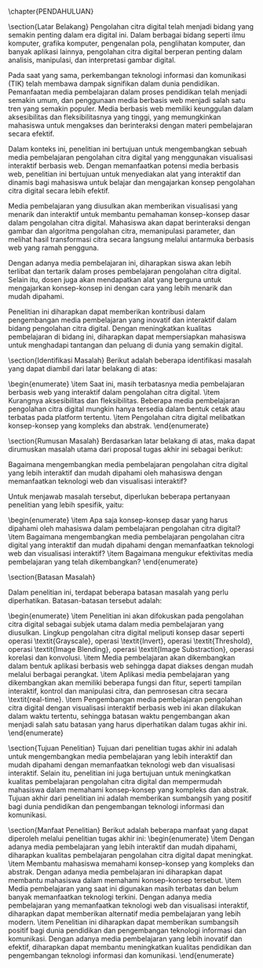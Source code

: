 \chapter{PENDAHULUAN}

\section{Latar Belakang}
Pengolahan citra digital telah menjadi bidang yang semakin penting dalam era digital ini. Dalam berbagai bidang seperti ilmu komputer, grafika komputer, pengenalan pola, penglihatan komputer, dan banyak aplikasi lainnya, pengolahan citra digital berperan penting dalam analisis, manipulasi, dan interpretasi gambar digital.

Pada saat yang sama, perkembangan teknologi informasi dan komunikasi (TIK) telah membawa dampak signifikan dalam dunia pendidikan. Pemanfaatan media pembelajaran dalam proses pendidikan telah menjadi semakin umum, dan penggunaan media berbasis web menjadi salah satu tren yang semakin populer. Media berbasis web memiliki keunggulan dalam aksesibilitas dan fleksibilitasnya yang tinggi, yang memungkinkan mahasiswa untuk mengakses dan berinteraksi dengan materi pembelajaran secara efektif.

Dalam konteks ini, penelitian ini bertujuan untuk mengembangkan sebuah media pembelajaran pengolahan citra digital yang menggunakan visualisasi interaktif berbasis web. Dengan memanfaatkan potensi media berbasis web, penelitian ini bertujuan untuk menyediakan alat yang interaktif dan dinamis bagi mahasiswa untuk belajar dan mengajarkan konsep pengolahan citra digital secara lebih efektif.

Media pembelajaran yang diusulkan akan memberikan visualisasi yang menarik dan interaktif untuk membantu pemahaman konsep-konsep dasar dalam pengolahan citra digital. Mahasiswa akan dapat berinteraksi dengan gambar dan algoritma pengolahan citra, memanipulasi parameter, dan melihat hasil transformasi citra secara langsung melalui antarmuka berbasis web yang ramah pengguna.

Dengan adanya media pembelajaran ini, diharapkan siswa akan lebih terlibat dan tertarik dalam proses pembelajaran pengolahan citra digital. Selain itu, dosen juga akan mendapatkan alat yang berguna untuk mengajarkan konsep-konsep ini dengan cara yang lebih menarik dan mudah dipahami.

Penelitian ini diharapkan dapat memberikan kontribusi dalam pengembangan media pembelajaran yang inovatif dan interaktif dalam bidang pengolahan citra digital. Dengan meningkatkan kualitas pembelajaran di bidang ini, diharapkan dapat mempersiapkan mahasiswa untuk menghadapi tantangan dan peluang di dunia yang semakin digital.

\section{Identifikasi Masalah}
Berikut adalah beberapa identifikasi masalah yang dapat diambil dari latar belakang di atas:

\begin{enumerate}
\item Saat ini, masih terbatasnya media pembelajaran berbasis web yang interaktif dalam pengolahan citra digital.
\item Kurangnya aksesibilitas dan fleksibilitas. Beberapa media pembelajaran pengolahan citra digital mungkin hanya tersedia dalam bentuk cetak atau terbatas pada platform tertentu.
\item Pengolahan citra digital melibatkan konsep-konsep yang kompleks dan abstrak.
\end{enumerate}

\section{Rumusan Masalah}
Berdasarkan latar belakang di atas, maka dapat dirumuskan masalah utama dari proposal tugas akhir ini sebagai berikut:

Bagaimana mengembangkan media pembelajaran pengolahan citra digital yang lebih interaktif dan mudah dipahami oleh mahasiswa dengan memanfaatkan teknologi web dan visualisasi interaktif?

Untuk menjawab masalah tersebut, diperlukan beberapa pertanyaan penelitian yang lebih spesifik, yaitu:

\begin{enumerate}
\item Apa saja konsep-konsep dasar yang harus dipahami oleh mahasiswa dalam pembelajaran pengolahan citra digital?
\item Bagaimana mengembangkan media pembelajaran pengolahan citra digital yang interaktif dan mudah dipahami dengan memanfaatkan teknologi web dan visualisasi interaktif?
\item Bagaimana mengukur efektivitas media pembelajaran yang telah dikembangkan?
\end{enumerate}

\section{Batasan Masalah}

Dalam penelitian ini, terdapat beberapa batasan masalah yang perlu diperhatikan. Batasan-batasan tersebut adalah:

\begin{enumerate}
\item Penelitian ini akan difokuskan pada pengolahan citra digital sebagai subjek utama dalam media pembelajaran yang diusulkan. Lingkup pengolahan citra digital meliputi konsep dasar seperti operasi \textit{Grayscale}, operasi \textit{Invert}, operasi \textit{Threshold}, operasi \textit{Image Blending}, operasi \textit{Image Substraction}, operasi korelasi dan konvolusi.
\item Media pembelajaran akan dikembangkan dalam bentuk aplikasi berbasis web sehingga dapat diakses dengan mudah melalui berbagai perangkat.
\item Aplikasi media pembelajaran yang dikembangkan akan memiliki beberapa fungsi dan fitur, seperti tampilan interaktif, kontrol dan manipulasi citra, dan pemrosesan citra secara \textit{real-time}.
\item Pengembangan media pembelajaran pengolahan citra digital dengan visualisasi interaktif berbasis web ini akan dilakukan dalam waktu tertentu, sehingga batasan waktu pengembangan akan menjadi salah satu batasan yang harus diperhatikan dalam tugas akhir ini.
\end{enumerate}

\section{Tujuan Penelitian}
Tujuan dari penelitian tugas akhir ini adalah untuk mengembangkan media pembelajaran yang lebih interaktif dan mudah dipahami dengan memanfaatkan teknologi web dan visualisasi interaktif. Selain itu, penelitian ini juga bertujuan untuk meningkatkan kualitas pembelajaran pengolahan citra digital dan mempermudah mahasiswa dalam memahami konsep-konsep yang kompleks dan abstrak. Tujuan akhir dari penelitian ini adalah memberikan sumbangsih yang positif bagi dunia pendidikan dan pengembangan teknologi informasi dan komunikasi.

\section{Manfaat Penelitian}
Berikut adalah beberapa manfaat yang dapat diperoleh melalui penelitian tugas akhir ini:
\begin{enumerate}
\item Dengan adanya media pembelajaran yang lebih interaktif dan mudah dipahami, diharapkan kualitas pembelajaran pengolahan citra digital dapat meningkat.
\item Membantu mahasiswa memahami konsep-konsep yang kompleks dan abstrak. Dengan adanya media pembelajaran ini diharapkan dapat membantu mahasiswa dalam memahami konsep-konsep tersebut.
\item Media pembelajaran yang saat ini digunakan masih terbatas dan belum banyak memanfaatkan teknologi terkini. Dengan adanya media pembelajaran yang memanfaatkan teknologi web dan visualisasi interaktif, diharapkan dapat memberikan alternatif media pembelajaran yang lebih modern.
\item Penelitian ini diharapkan dapat memberikan sumbangsih positif bagi dunia pendidikan dan pengembangan teknologi informasi dan komunikasi. Dengan adanya media pembelajaran yang lebih inovatif dan efektif, diharapkan dapat membantu meningkatkan kualitas pendidikan dan pengembangan teknologi informasi dan komunikasi.
\end{enumerate}
